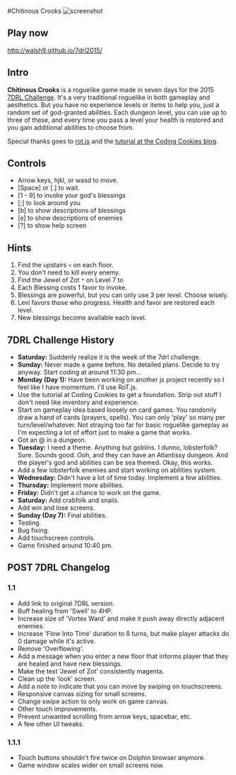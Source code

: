 #Chitinous Crooks
![screenshot](https://cloud.githubusercontent.com/assets/6074785/6702506/e2a406bc-cd02-11e4-93e7-ff5826d0a826.png)

## Play now
http://walsh9.github.io/7drl2015/

## Intro
**Chitinous Crooks** is a roguelike game made in seven days for the 2015 [7DRL Challenge](http://www.roguebasin.com/index.php?title=Seven_Day_Roguelike_Challenge). It's a very traditional roguelike in both gameplay and aesthetics. But you have no experience levels or items to help you, just a random set of god-granted abilities. Each dungeon level, you can use up to three of these, and every time you pass a level your health is restored and you gain additional abilities to choose from.

Special thanks goes to [rot.js](http://ondras.github.io/rot.js/hp/) and the [tutorial at the Coding Cookies blog](http://www.codingcookies.com/2013/04/01/building-a-roguelike-in-javascript-part-1/).

## Controls
* Arrow keys, hjkl, or wasd to move.
* [Space] or [.] to wait.
* [1 - 9] to invoke your god\'s blessings
* [;] to look around you
* [b] to show descriptions of blessings
* [e] to show descriptions of enemies
* [?] to show help screen

## Hints
1. Find the upstairs `<` on each floor.
2. You don't need to kill every enemy.
3. Find the Jewel of Zot `*` on Level 7 to 
4. Each Blessing costs 1 favor to invoke.
5. Blessings are powerful, but you can only use 3 per level. Choose wisely.
6. Levi favors those who progress. Health and favor are restored each level.
7. New blessings become available each level.


## 7DRL Challenge History

* **Saturday:** Suddenly realize it is the week of the 7drl challenge.
* **Sunday:** Never made a game before. No detailed plans. Decide to try anyway. Start coding at around 11:30 pm...
* **Monday (Day 1):** Have been working on another js project recently so I feel like I have momentum. I'll use RoT.js.
* Use the tutorial at Coding Cookies to get a foundation. Strip out stuff I don't need like inventory and experience.
* Start on gameplay idea based loosely on card games. You randomly draw a hand of cards (prayers, spells).  You can only 'play' so many per turn/level/whatever. Not straying too far for basic roguelike gameplay as I'm expecting a lot of effort just to make a game that works.
* Got an @ in a dungeon.
* **Tuesday:** I need a theme. Anything but goblins. I dunno, lobsterfolk? Sure. Sounds good.  Ooh, and they can have an Atlantissy dungeon. And the player's god and abilities can be sea themed.  Okay, this works.
* Add a few lobsterfolk enemies and start working on abilities system.
* **Wednesday:** Didn't have a lot of time today. Implement a few abilities.
* **Thursday:** Implement more abilities.
* **Friday:** Didn't get a chance to work on the game.
* **Saturday:** Add crabfolk and snails.
* Add win and lose screens.
* **Sunday (Day 7):** Final abilities. 
* Testing. 
* Bug fixing. 
* Add touchscreen controls. 
* Game finished around 10:40 pm.

## POST 7DRL Changelog
### 1.1
* Add link to original 7DRL version.
* Buff healing from 'Swell' to 4HP.
* Increase size of 'Vortex Ward' and make it push away directly adjacent enemies.
* Increase 'Flow Into Time' duration to 8 turns, but make player attacks do 0 damage while it's active.
* Remove 'Overflowing'.
* Add a message when you enter a new floor that informs player that they are healed and have new blessings.
* Make the text 'Jewel of Zot' consistently magenta.
* Clean up the 'look' screen.
* Add a note to indicate that you can move by swiping on touchscreens.
* Responsive canvas sizing for small screens.
* Change swipe action to only work on game canvas.
* Other touch improvements.
* Prevent unwanted scrolling from arrow keys, spacebar, etc.
* A few other UI tweaks.

### 1.1.1
* Touch buttons shouldn't fire twice on Dolphin browser anymore.
* Game window scales wider on small screens now.
